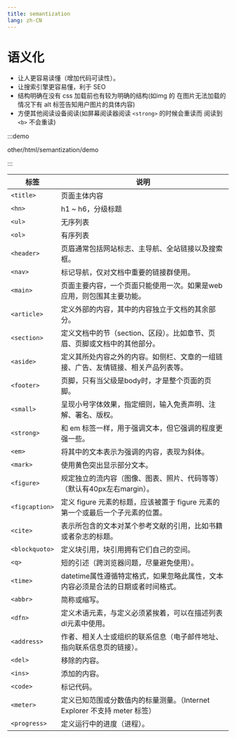 ```yaml
---
title: semantization
lang: zh-CN
---
```


# 语义化
* 让人更容易读懂（增加代码可读性）。
* 让搜索引擎更容易懂，利于 SEO
* 结构明确在没有 css 加载前也有较为明确的结构(如img 的 在图片无法加载的情况下有 alt 标签告知用户图片的具体内容)
* 方便其他阅读设备阅读(如屏幕阅读器阅读 `<strong>` 的时候会重读而 阅读到 `<b>` 不会重读)

:::demo

other/html/semantization/demo

:::

| 标签 | 说明 |
| --- | ----------- |
|  `<title>`       | 页面主体内容 |
|  `<hn>`          | h1 ~ h6，分级标题 |
|  `<ul>`          | 无序列表 |
|  `<ol>`          | 有序列表 |
|  `<header>`      | 页眉通常包括网站标志、主导航、全站链接以及搜索框。 |
|  `<nav>`         | 标记导航，仅对文档中重要的链接群使用。 |
|  `<main>`        | 页面主要内容，一个页面只能使用一次。如果是web应用，则包围其主要功能。 |
|  `<article>`     | 定义外部的内容，其中的内容独立于文档的其余部分。 |
|  `<section>`     | 定义文档中的节（section、区段）。比如章节、页眉、页脚或文档中的其他部分。 |
|  `<aside>`       | 定义其所处内容之外的内容。如侧栏、文章的一组链接、广告、友情链接、相关产品列表等。 |
|  `<footer>`      | 页脚，只有当父级是body时，才是整个页面的页脚。 |
|  `<small>`       | 呈现小号字体效果，指定细则，输入免责声明、注解、署名、版权。 |
|  `<strong>`      | 和 em 标签一样，用于强调文本，但它强调的程度更强一些。 |
|  `<em>`          | 将其中的文本表示为强调的内容，表现为斜体。 |
|  `<mark>`        | 使用黄色突出显示部分文本。 |
|  `<figure>`      | 规定独立的流内容（图像、图表、照片、代码等等）（默认有40px左右margin）。 |
|  `<figcaption>`  | 定义 figure 元素的标题，应该被置于 figure 元素的第一个或最后一个子元素的位置。 |
|  `<cite>`        | 表示所包含的文本对某个参考文献的引用，比如书籍或者杂志的标题。 |
|  `<blockquoto>`  | 定义块引用，块引用拥有它们自己的空间。 |
|  `<q>`           | 短的引述（跨浏览器问题，尽量避免使用）。 |
|  `<time>`        | datetime属性遵循特定格式，如果忽略此属性，文本内容必须是合法的日期或者时间格式。 |
|  `<abbr>`        | 简称或缩写。 |
|  `<dfn>`         | 定义术语元素，与定义必须紧挨着，可以在描述列表dl元素中使用。 |
|  `<address>`     | 作者、相关人士或组织的联系信息（电子邮件地址、指向联系信息页的链接）。 |
|  `<del>`         | 移除的内容。 |
|  `<ins>`         | 添加的内容。 |
|  `<code>`        | 标记代码。 |
|  `<meter>`       | 定义已知范围或分数值内的标量测量。（Internet Explorer 不支持 meter 标签） |
|  `<progress>`    | 定义运行中的进度（进程）。 |
